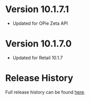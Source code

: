 # Version 10.1.7.1

* Updated for OPie Zeta API

# Version 10.1.7.0

* Updated for Retail 10.1.7

# Release History

Full release history can be found [here](https://github.com/kstange/OPieMasque/wiki/Release-Notes).
